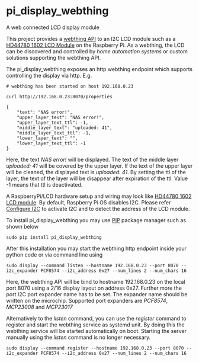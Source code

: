 # pi_display_webthing
A web connected LCD display module 

This project provides a [webthing API](https://iot.mozilla.org/wot/) to an I2C LCD module such as a [HD44780 1602 LCD Module](https://amzn.to/2TffbbL) on the Raspberry Pi. 
As a webthing, the LCD can be discovered and controlled by *home automation systems* or custom solutions supporting the webthing API.  

The pi_display_webthing exposes an http webthing endpoint which supports controlling the display via http. E.g. 
```
# webthing has been started on host 192.168.0.23

curl http://192.168.0.23:8070/properties 

{
    "text": "NAS error!",
    "upper_layer_text": "NAS error!",
    "upper_layer_text_ttl": -1,
    "middle_layer_text": "uploaded: 41",
    "middle_layer_text_ttl": -1,
    "lower_layer_text": "",
    "lower_layer_text_ttl": -1
}
```
Here, the text *NAS error!* will be displayed. The text of the middle layer *uploaded: 41* will be covered by the upper layer. 
If the text of the upper layer will be cleaned, the displayed text is *uploaded: 41*. 
By setting the ttl of the layer, the text of the layer will be disappear after expiration of the ttl. Value -1 means that ttl is deactivated. 

A RaspberryPi/LCD hardware setup and wiring may look like [HD44780 1602 LCD module](docs/layout.png). By default, 
Raspberry Pi OS disables I2C. Please refer [Configure I2C](docs/configure_i2c.md) to activate I2C and to 
detect the address of the LCD module.

To install pi_display_webthing you may use [PIP](https://realpython.com/what-is-pip/) package manager such as shown below
```
sudo pip install pi_display_webthing
```

After this installation you may start the webthing http endpoint inside your python code or via command line using
```
sudo display --command listen --hostname 192.168.0.23 --port 8070 --i2c_expander PCF8574 --i2c_address 0x27 --num_lines 2 --num_chars 16
```
Here, the webthing API will be bind to hostname 192.168.0.23 on the local port 8070 using a 2/16 display layout on address 0x27. 
Further more the port I2C port expander name has to be set. The expander name should be written on the microchip. 
Supported port expanders are *PCF8574*, *MCP23008* and *MCP23017*

Alternatively to the *listen* command, you can use the *register* command to register and start the webthing service as systemd unit. 
By doing this the webthing service will be started automatically on boot. Starting the server manually using the *listen* command is no longer necessary. 
```
sudo display --command register --hostname 192.168.0.23 --port 8070 --i2c_expander PCF8574 --i2c_address 0x27 --num_lines 2 --num_chars 16
```  
